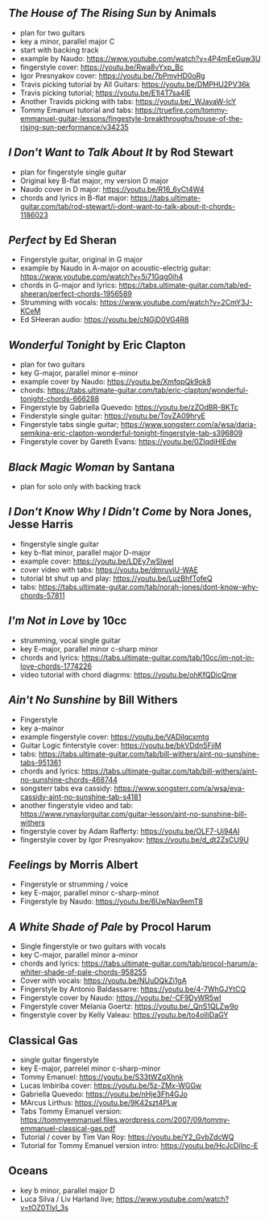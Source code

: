 ## <i>The House of The Rising Sun</i> by Animals
  - plan for two guitars
  - key a minor, parallel major C
  - start with backing track
  - example by Naudo: https://www.youtube.com/watch?v=4P4mEeGuw3U
  - fingerstyle cover: https://youtu.be/Rwa8vYxp_Bc
  - Igor Presnyakov cover: https://youtu.be/7bPmyHD0oRg
  - Travis picking tutorial by All Guitars: https://youtu.be/DMPHU2PV36k
  - Travis picking tutorial; https://youtu.be/E1l4T7sa4lE
  - Another Travids picking with tabs: https://youtu.be/_WJavaW-lcY
  - Tommy Emanuel tutorial and tabs: https://truefire.com/tommy-emmanuel-guitar-lessons/fingestyle-breakthroughs/house-of-the-rising-sun-performance/v34235

## <i>I Don't Want to Talk About It</i> by Rod Stewart
  - plan for fingerstyle single guitar
  - Original key B-flat major, my version D major
  - Naudo cover in D major: https://youtu.be/R16_6yCt4W4
  - chords and lyrics in B-flat major: https://tabs.ultimate-guitar.com/tab/rod-stewart/i-dont-want-to-talk-about-it-chords-1186023

## <i>Perfect</i> by Ed Sheran
  - Fingerstyle guitar, original in G major
  - example by Naudo in A-major on acoustic-electrig guitar: https://www.youtube.com/watch?v=5i71Gqg0jh4
  - chords in G-major and lyrics: https://tabs.ultimate-guitar.com/tab/ed-sheeran/perfect-chords-1956589
  - Strumming with vocals: https://www.youtube.com/watch?v=2CmY3J-KCeM
  - Ed SHeeran audio: https://youtu.be/cNGjD0VG4R8

## <i>Wonderful Tonight</i> by Eric Clapton
  - plan for two guitars
  - key G-major, parallel minor e-minor
  - example cover by Naudo: https://youtu.be/XmfqpQk9ok8
  - chords: https://tabs.ultimate-guitar.com/tab/eric-clapton/wonderful-tonight-chords-666288
  - Fingerstyle by Gabriella Quevedo: https://youtu.be/zZOdBR-BKTc
  - Finderstyle single guitar: https://youtu.be/TovZA09hryE
  - Fingerstyle tabs single guitar; https://www.songsterr.com/a/wsa/daria-semikina-eric-clapton-wonderful-tonight-fingerstyle-tab-s396809
  - Fingerstyle cover by Gareth Evans: https://youtu.be/0ZIqdiHlEdw

## <i>Black Magic Woman</i> by Santana
  - plan for solo only with backing track

## <i>I Don't Know Why I Didn't Come</i> by Nora Jones, Jesse Harris
  - fingerstyle single guitar
  - key b-flat minor, parallel major D-major
  - example cover: https://youtu.be/LDEy7wSlweI
  - cover video with tabs: https://youtu.be/dmruviU-WAE
  - tutorial bt shut up and play: https://youtu.be/LuzBhfTofeQ
  - tabs: https://tabs.ultimate-guitar.com/tab/norah-jones/dont-know-why-chords-57811

## <i>I'm Not in Love</i> by 10cc
  - strumming, vocal single guitar
  - key E-major, parallel minor c-sharp minor
  - chords and lyrics: https://tabs.ultimate-guitar.com/tab/10cc/im-not-in-love-chords-1774226
  - video tutorial with chord diagrms: https://youtu.be/ohKfQDicQnw

## <i>Ain't No Sunshine</i> by Bill Withers
  - Fingerstyle
  - key a-mainor
  - example fingerstyle cover: https://youtu.be/VADiIqcxmtg
  - Guitar Logic finterstyle cover: https://youtu.be/bkVDdn5FjiM
  - tabs: https://tabs.ultimate-guitar.com/tab/bill-withers/aint-no-sunshine-tabs-951361
  - chords and lyrics: https://tabs.ultimate-guitar.com/tab/bill-withers/aint-no-sunshine-chords-468744
  - songsterr tabs eva cassidy: https://www.songsterr.com/a/wsa/eva-cassidy-aint-no-sunshine-tab-s4181
  - another fingerstyle video and tab: https://www.rynaylorguitar.com/guitar-lesson/aint-no-sunshine-bill-withers
  - fingerstyle cover by Adam Rafferty: https://youtu.be/OLF7-Ui94AI
  - fingerstyle cover by Igor Presnyakov: https://youtu.be/d_dt2ZsCU9U

## <i>Feelings</i> by Morris Albert 
  - Fingerstyle or strumming / voice
  - key E-major, parallel minor c-sharp-minot
  - Fingerstyle by Naudo: https://youtu.be/6UwNav9emT8

## <i>A White Shade of Pale</i> by Procol Harum
  - Single fingerstyle or two guitars with vocals
  - key C-major, parallel minor a-minor
  - chords and lyrics: https://tabs.ultimate-guitar.com/tab/procol-harum/a-whiter-shade-of-pale-chords-958255
  - Cover with vocals: https://youtu.be/NUuDQkZi1gA
  - Fingerstyle by Antonio Baldassarre: https://youtu.be/4-7WhGJYtCQ
  - Fingerstyle cover by Naudo: https://youtu.be/-CF9DyWR5wI
  - Fingerstyle cover Melania Goertz: https://youtu.be/_QnS1QLZw9o
  - fingerstyle cover by Kelly Valeau: https://youtu.be/to4oIliDaGY

## Classical Gas
  - single guitar fingerstyle
  - key E-major, parrelel minor c-sharp-minor
  - Tommy Emanuel: https://youtu.be/S33tWZqXhnk
  - Lucas Imbiriba cover: https://youtu.be/5z-ZMx-WGGw
  - Gabriella Quevedo: https://youtu.be/nHje3Fh4GJo
  - MArcus Lirthus: https://youtu.be/9K42szt4PLw
  - Tabs Tommy Emanuel version: https://tommyemmanuel.files.wordpress.com/2007/09/tommy-emmanuel-classical-gas.pdf
  - Tutorial / cover by Tim Van Roy: https://youtu.be/Y2_GvbZdcWQ
  - Tutorial for Tommy Emanuel version intro: https://youtu.be/HcJcDjInc-E

## Oceans
  - key b minor, parallel major D
  - Luca Silva / Liv Harland live; https://www.youtube.com/watch?v=tOZ0Tlyl_3s

    

